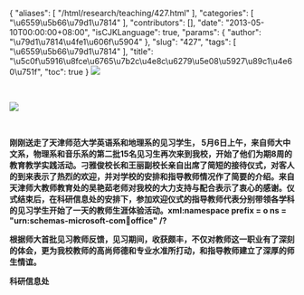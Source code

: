 {
    "aliases": [
        "/html/research/teaching/427.html"
    ],
    "categories": [
        "\u6559\u5b66\u79d1\u7814"
    ],
    "contributors": [],
    "date": "2013-05-10T00:00:00+08:00",
    "isCJKLanguage": true,
    "params": {
        "author": "\u79d1\u7814\u4fe1\u606f\u5904"
    },
    "slug": "427",
    "tags": [
        "\u6559\u5b66\u79d1\u7814"
    ],
    "title": "\u5c0f\u5916\u8fce\u6765\u7b2c\u4e8c\u6279\u5e08\u5927\u89c1\u4e60\u751f",
    "toc": true
}
**![](https://cdn.tfls.online/mirror/full/dd1709f1c1cfc8df070b4d5cd1df7e2fb27d60cc.jpg)**

 

**![](https://cdn.tfls.online/mirror/full/3ebe799cea496d224559ce076e356ca12b579c65.jpg)**

 

**刚刚送走了天津师范大学英语系和地理系的见习学生， 5月6日上午，来自师大中文系，物理系和音乐系的第二批15名见习生再次来到我校，开始了他们为期8周的教育教学实践活动。刁雅俊校长和王丽副校长亲自出席了简短的接待仪式，对客人的到来表示了热烈的欢迎，并对学校的安排和指导教师情况作了简要的介绍。来自天津师大教师教育处的吴艳茹老师对我校的大力支持与配合表示了衷心的感谢。仪式结束后，在科研信息处的安排下，参加欢迎仪式的指导教师代表分别带领各学科的见习学生开始了一天的教师生涯体验活动。xml:namespace prefix = o ns = "urn:schemas-microsoft-com:office:office" /?**

**根据师大首批见习教师反馈，见习期间，收获颇丰，不仅对教师这一职业有了深刻的体会，更为我校教师的高尚师德和专业水准所打动，和指导教师建立了深厚的师生情谊。**

**科研信息处**

